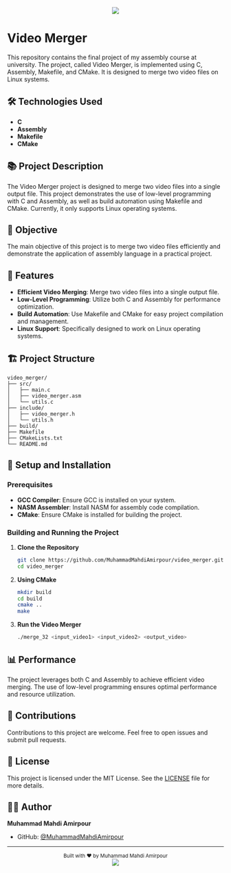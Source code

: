 <!-- Header -->
<div align="center">
  <img src="https://capsule-render.vercel.app/api?type=waving&color=gradient&customColorList=0,2,3,5,6&height=180&section=header&text=Video%20Merger&fontSize=36&fontAlignY=35&animation=twinkling&fontColor=FFFFFF"/>
</div>

# Video Merger

This repository contains the final project of my assembly course at university. The project, called Video Merger, is implemented using C, Assembly, Makefile, and CMake. It is designed to merge two video files on Linux systems.

## 🛠️ Technologies Used

- **C**
- **Assembly**
- **Makefile**
- **CMake**

## 📚 Project Description

The Video Merger project is designed to merge two video files into a single output file. This project demonstrates the use of low-level programming with C and Assembly, as well as build automation using Makefile and CMake. Currently, it only supports Linux operating systems.

## 🎯 Objective

The main objective of this project is to merge two video files efficiently and demonstrate the application of assembly language in a practical project.

## 🚀 Features

- **Efficient Video Merging**: Merge two video files into a single output file.
- **Low-Level Programming**: Utilize both C and Assembly for performance optimization.
- **Build Automation**: Use Makefile and CMake for easy project compilation and management.
- **Linux Support**: Specifically designed to work on Linux operating systems.

## 🏗️ Project Structure

```
video_merger/
├── src/
│   ├── main.c
│   ├── video_merger.asm
│   └── utils.c
├── include/
│   ├── video_merger.h
│   └── utils.h
├── build/
├── Makefile
├── CMakeLists.txt
└── README.md
```

## 🔧 Setup and Installation

### Prerequisites

- **GCC Compiler**: Ensure GCC is installed on your system.
- **NASM Assembler**: Install NASM for assembly code compilation.
- **CMake**: Ensure CMake is installed for building the project.

### Building and Running the Project

1. **Clone the Repository**
   ```bash
   git clone https://github.com/MuhammadMahdiAmirpour/video_merger.git
   cd video_merger
   ```

2. **Using CMake**
   ```bash
   mkdir build
   cd build
   cmake ..
   make
   ```

3. **Run the Video Merger**
   ```bash
   ./merge_32 <input_video1> <input_video2> <output_video>
   ```

## 📊 Performance

The project leverages both C and Assembly to achieve efficient video merging. The use of low-level programming ensures optimal performance and resource utilization.

## 🙌 Contributions

Contributions to this project are welcome. Feel free to open issues and submit pull requests.

## 📄 License

This project is licensed under the MIT License. See the [LICENSE](LICENSE) file for more details.

## 👨‍💻 Author

**Muhammad Mahdi Amirpour**
- GitHub: [@MuhammadMahdiAmirpour](https://github.com/MuhammadMahdiAmirpour)

---

<div align="center">
  <sub>Built with ❤️ by Muhammad Mahdi Amirpour</sub>
</div>

<!-- Footer -->
<div align="center">
  <img src="https://capsule-render.vercel.app/api?type=waving&color=gradient&customColorList=0,2,3,5,6&height=100&section=footer"/>
</div>
